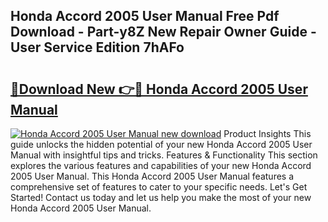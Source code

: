 ## Honda Accord 2005 User Manual Free Pdf Download - Part-y8Z New Repair Owner Guide - User Service Edition 7hAFo

# <h2><a href="http://bc36452.oget.top/?id=Honda+Accord+2005+User+Manual">🔗Download New 👉🔴 Honda Accord 2005 User Manual</a></h2>

[![Honda Accord 2005 User Manual new download](https://i.imgur.com/5g1atiW.png)](http://bc36452.oget.top/?id=Honda+Accord+2005+User+Manual)
Product Insights This guide unlocks the hidden potential of your new Honda Accord 2005 User Manual with insightful tips and tricks. Features & Functionality This section explores the various features and capabilities of your new Honda Accord 2005 User Manual. This Honda Accord 2005 User Manual features a comprehensive set of features to cater to your specific needs. Let's Get Started! Contact us today and let us help you make the most of your new Honda Accord 2005 User Manual.
